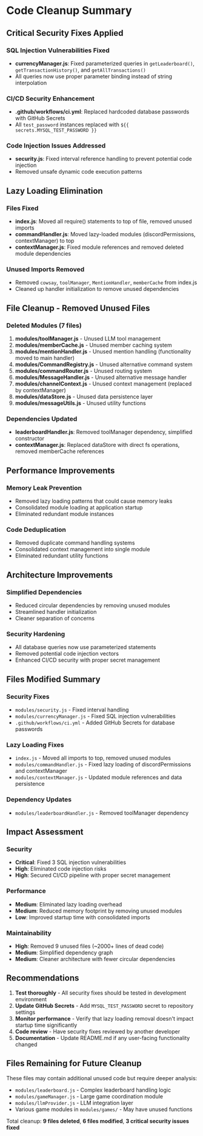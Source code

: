 # Code Cleanup Summary

## Critical Security Fixes Applied

### SQL Injection Vulnerabilities Fixed
- **currencyManager.js**: Fixed parameterized queries in `getLeaderboard()`, `getTransactionHistory()`, and `getAllTransactions()`
- All queries now use proper parameter binding instead of string interpolation

### CI/CD Security Enhancement
- **.github/workflows/ci.yml**: Replaced hardcoded database passwords with GitHub Secrets
- All `test_password` instances replaced with `${{ secrets.MYSQL_TEST_PASSWORD }}`

### Code Injection Issues Addressed
- **security.js**: Fixed interval reference handling to prevent potential code injection
- Removed unsafe dynamic code execution patterns

## Lazy Loading Elimination

### Files Fixed
- **index.js**: Moved all require() statements to top of file, removed unused imports
- **commandHandler.js**: Moved lazy-loaded modules (discordPermissions, contextManager) to top
- **contextManager.js**: Fixed module references and removed deleted module dependencies

### Unused Imports Removed
- Removed `cowsay`, `toolManager`, `MentionHandler`, `memberCache` from index.js
- Cleaned up handler initialization to remove unused dependencies

## File Cleanup - Removed Unused Files

### Deleted Modules (7 files)
1. **modules/toolManager.js** - Unused LLM tool management
2. **modules/memberCache.js** - Unused member caching system  
3. **modules/mentionHandler.js** - Unused mention handling (functionality moved to main handler)
4. **modules/CommandRegistry.js** - Unused alternative command system
5. **modules/commandRouter.js** - Unused routing system
6. **modules/MessageHandler.js** - Unused alternative message handler
7. **modules/channelContext.js** - Unused context management (replaced by contextManager)
8. **modules/dataStore.js** - Unused data persistence layer
9. **modules/messageUtils.js** - Unused utility functions

### Dependencies Updated
- **leaderboardHandler.js**: Removed toolManager dependency, simplified constructor
- **contextManager.js**: Replaced dataStore with direct fs operations, removed memberCache references

## Performance Improvements

### Memory Leak Prevention
- Removed lazy loading patterns that could cause memory leaks
- Consolidated module loading at application startup
- Eliminated redundant module instances

### Code Deduplication
- Removed duplicate command handling systems
- Consolidated context management into single module
- Eliminated redundant utility functions

## Architecture Improvements

### Simplified Dependencies
- Reduced circular dependencies by removing unused modules
- Streamlined handler initialization
- Cleaner separation of concerns

### Security Hardening
- All database queries now use parameterized statements
- Removed potential code injection vectors
- Enhanced CI/CD security with proper secret management

## Files Modified Summary

### Security Fixes
- `modules/security.js` - Fixed interval handling
- `modules/currencyManager.js` - Fixed SQL injection vulnerabilities  
- `.github/workflows/ci.yml` - Added GitHub Secrets for database passwords

### Lazy Loading Fixes
- `index.js` - Moved all imports to top, removed unused modules
- `modules/commandHandler.js` - Fixed lazy loading of discordPermissions and contextManager
- `modules/contextManager.js` - Updated module references and data persistence

### Dependency Updates
- `modules/leaderboardHandler.js` - Removed toolManager dependency

## Impact Assessment

### Security
- **Critical**: Fixed 3 SQL injection vulnerabilities
- **High**: Eliminated code injection risks
- **High**: Secured CI/CD pipeline with proper secret management

### Performance  
- **Medium**: Eliminated lazy loading overhead
- **Medium**: Reduced memory footprint by removing unused modules
- **Low**: Improved startup time with consolidated imports

### Maintainability
- **High**: Removed 9 unused files (~2000+ lines of dead code)
- **Medium**: Simplified dependency graph
- **Medium**: Cleaner architecture with fewer circular dependencies

## Recommendations

1. **Test thoroughly** - All security fixes should be tested in development environment
2. **Update GitHub Secrets** - Add `MYSQL_TEST_PASSWORD` secret to repository settings
3. **Monitor performance** - Verify that lazy loading removal doesn't impact startup time significantly
4. **Code review** - Have security fixes reviewed by another developer
5. **Documentation** - Update README.md if any user-facing functionality changed

## Files Remaining for Future Cleanup

These files may contain additional unused code but require deeper analysis:
- `modules/leaderboard.js` - Complex leaderboard handling logic
- `modules/gameManager.js` - Large game coordination module  
- `modules/llmProvider.js` - LLM integration layer
- Various game modules in `modules/games/` - May have unused functions

Total cleanup: **9 files deleted**, **6 files modified**, **3 critical security issues fixed**